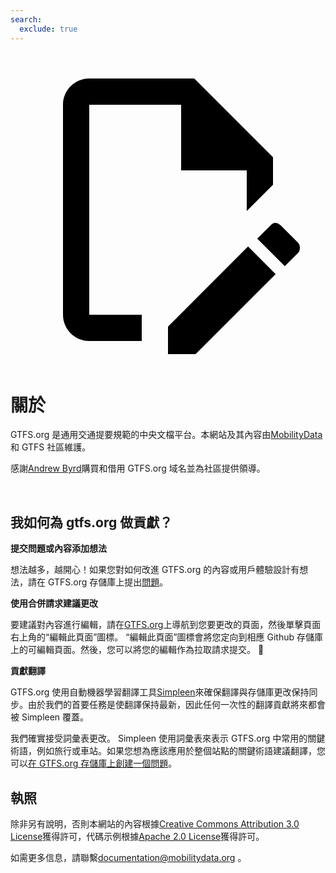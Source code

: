 ```yaml
---
search:
  exclude: true
---
```


<a class="pencil-link" href="https://github.com/MobilityData/gtfs.org/blob/main/docs/about.zh_TW.md" title="Edit this page" target="_blank">
    <svg class="pencil" xmlns="http://www.w3.org/2000/svg" viewBox="0 0 24 24"><path d="M10 20H6V4h7v5h5v3.1l2-2V8l-6-6H6c-1.1 0-2 .9-2 2v16c0 1.1.9 2 2 2h4v-2m10.2-7c.1 0 .3.1.4.2l1.3 1.3c.2.2.2.6 0 .8l-1 1-2.1-2.1 1-1c.1-.1.2-.2.4-.2m0 3.9L14.1 23H12v-2.1l6.1-6.1 2.1 2.1Z"/></svg>
  </a>

<style>
  .md-nav .md-nav--secondary {
      display: none !important;
    }
</style>

# 關於

GTFS.org 是通用交通提要規範的中央文檔平台。本網站及其內容由[MobilityData](https://mobilitydata.org/)和 GTFS 社區維護。

感謝[Andrew Byrd](https://www.linkedin.com/in/byrdandrew)購買和借用 GTFS.org 域名並為社區提供領導。

<br/>

## 我如何為 gtfs.org 做貢獻？

**提交問題或內容添加想法**

想法越多，越開心！如果您對如何改進 GTFS.org 的內容或用戶體驗設計有想法，請在 GTFS.org 存儲庫上提出[問題](https://github.com/MobilityData/gtfs.org/issues/new)。

**使用合併請求建議更改**

要建議對內容進行編輯，請在[GTFS.org](https://gtfs.org/)上導航到您要更改的頁面，然後單擊頁面右上角的“編輯此頁面”圖標。 “編輯此頁面”圖標會將您定向到相應 Github 存儲庫上的可編輯頁面。然後，您可以將您的編輯作為拉取請求提交。 📝

**貢獻翻譯**

GTFS.org 使用自動機器學習翻譯工具[Simpleen](https://simpleen.io/)來確保翻譯與存儲庫更改保持同步。由於我們的首要任務是使翻譯保持最新，因此任何一次性的翻譯貢獻將來都會被 Simpleen 覆蓋。

我們確實接受詞彙表更改。 Simpleen 使用詞彙表來表示 GTFS.org 中常用的關鍵術語，例如旅行或車站。如果您想為應該應用於整個站點的關鍵術語建議翻譯，您可以[在 GTFS.org 存儲庫上創建一個問題](https://github.com/MobilityData/gtfs.org/issues/new/choose)。

## 執照

除非另有說明，否則本網站的內容根據[Creative Commons Attribution 3.0 License](https://creativecommons.org/licenses/by/3.0/)獲得許可，代碼示例根據[Apache 2.0 License](https://www.apache.org/licenses/LICENSE-2.0)獲得許可。

如需更多信息，請聯繫<documentation@mobilitydata.org> 。
